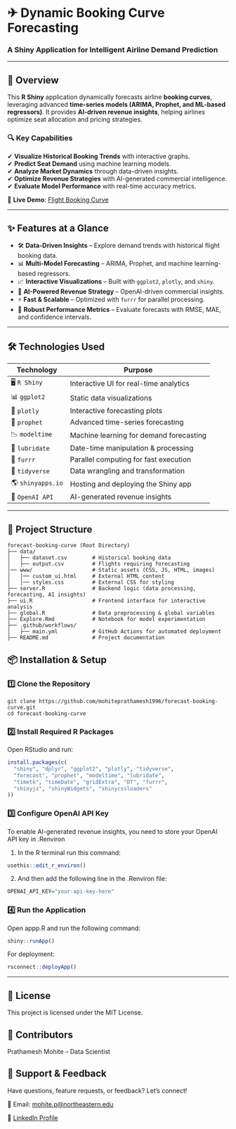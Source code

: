# ✈ **Dynamic Booking Curve Forecasting**  
### **A Shiny Application for Intelligent Airline Demand Prediction**  

---

## **🚀 Overview**  
This **R Shiny** application dynamically forecasts airline **booking curves**, leveraging advanced **time-series models (ARIMA, Prophet, and ML-based regressors)**. It provides **AI-driven revenue insights**, helping airlines optimize seat allocation and pricing strategies.  

### **🔍 Key Capabilities**  
✔ **Visualize Historical Booking Trends** with interactive graphs.  
✔ **Predict Seat Demand** using machine learning models.  
✔ **Analyze Market Dynamics** through data-driven insights.  
✔ **Optimize Revenue Strategies** with AI-generated commercial intelligence.  
✔ **Evaluate Model Performance** with real-time accuracy metrics.  

🔗 **Live Demo**: [Flight Booking Curve](https://prathameshmohite.shinyapps.io/flight-booking-curve/)  

---

## **✨ Features at a Glance**  

- 🛠 **Data-Driven Insights** – Explore demand trends with historical flight booking data.  
- 📊 **Multi-Model Forecasting** – ARIMA, Prophet, and machine learning-based regressors.  
- 📈 **Interactive Visualizations** – Built with `ggplot2`, `plotly`, and `shiny`.  
- 🤖 **AI-Powered Revenue Strategy** – OpenAI-driven commercial insights.  
- ⚡ **Fast & Scalable** – Optimized with `furrr` for parallel processing.  
- 🎯 **Robust Performance Metrics** – Evaluate forecasts with RMSE, MAE, and confidence intervals.  

---

## **🛠 Technologies Used**  

| **Technology**    | **Purpose**  |  
|------------------|-------------|  
| 🖥 `R Shiny`    | Interactive UI for real-time analytics  |  
| 📊 `ggplot2`    | Static data visualizations  |  
| 🎥 `plotly`     | Interactive forecasting plots  |  
| 🔮 `prophet`    | Advanced time-series forecasting  |  
| 📉 `modeltime`  | Machine learning for demand forecasting  |  
| 📅 `lubridate`  | Date-time manipulation & processing  |  
| 🚀 `furrr`      | Parallel computing for fast execution  |  
| 💾 `tidyverse`  | Data wrangling and transformation  |  
| 🌎 `shinyapps.io` | Hosting and deploying the Shiny app  |  
| 🤖 `OpenAI API` | AI-generated revenue insights  |  

---

## **📁 Project Structure**  

```plaintext
forecast-booking-curve (Root Directory)
├── data/
│   ├── dataset.csv        # Historical booking data
│   ├── output.csv         # Flights requiring forecasting
│── www/                   # Static assets (CSS, JS, HTML, images)
│   │── custom_ui.html     # External HTML content
│   │── styles.css         # External CSS for styling
├── server.R               # Backend logic (data processing, forecasting, AI insights)
├── ui.R                   # Frontend interface for interactive analysis
├── global.R               # Data preprocessing & global variables
├── Explore.Rmd            # Notebook for model experimentation
├── .github/workflows/
│   ├── main.yml           # GitHub Actions for automated deployment
├── README.md              # Project documentation
```


## 📦 Installation & Setup
### 1️⃣ Clone the Repository
```
git clone https://github.com/mohiteprathamesh1996/forecast-booking-curve.git
cd forecast-booking-curve
```

### 2️⃣ Install Required R Packages
Open RStudio and run:
```r
install.packages(c(
  "shiny", "dplyr", "ggplot2", "plotly", "tidyverse",
  "forecast", "prophet", "modeltime", "lubridate",
  "timetk", "timeDate", "gridExtra", "DT", "furrr",
  "shinyjs", "shinyWidgets", "shinycssloaders"
))
```

### 3️⃣ Configure OpenAI API Key
To enable AI-generated revenue insights, you need to store your OpenAI API key in .Renviron
1. In the R terminal run this command:
```r
usethis::edit_r_environ()
```

2. And then add the following line in the .Renviron file:
```r
OPENAI_API_KEY="your-api-key-here"
```


### 4️⃣ Run the Application
Open appp.R and run the following command:
```r
shiny::runApp()
```

For deployment:
```r
rsconnect::deployApp()
```

---
## 📜 License
This project is licensed under the MIT License.

## 👥 Contributors
Prathamesh Mohite – Data Scientist

## 📩 Support & Feedback
Have questions, feature requests, or feedback? Let’s connect!

📧 Email: mohite.p@northeastern.edu

🔗 [LinkedIn Profile](https://www.linkedin.com/in/prathameshmohite96/)
